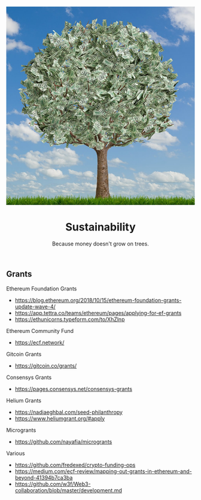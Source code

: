 <div align="center">
    <p align="center">
        <img src="sustainability.jpg" alt="sustainability">  
    </p>
    <h1 align="center">
        Sustainability
    </h1>
    <p align="center">
        Because money doesn't grow on trees.
    </p>
</div>
<br>

## Grants

Ethereum Foundation Grants
- https://blog.ethereum.org/2018/10/15/ethereum-foundation-grants-update-wave-4/
- https://app.tettra.co/teams/ethereum/pages/applying-for-ef-grants
- https://ethunicorns.typeform.com/to/XhZlnp

Ethereum Community Fund
- https://ecf.network/

Gitcoin Grants
- https://gitcoin.co/grants/

Consensys Grants
- https://pages.consensys.net/consensys-grants

Helium Grants
- https://nadiaeghbal.com/seed-philanthropy
- https://www.heliumgrant.org/#apply

Microgrants
- https://github.com/nayafia/microgrants

Various
- https://github.com/fredexed/crypto-funding-ops
- https://medium.com/ecf-review/mapping-out-grants-in-ethereum-and-beyond-41394b7ca3ba
- https://github.com/w3f/Web3-collaboration/blob/master/development.md

<br>
